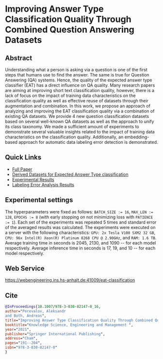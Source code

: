 # Improving Answer Type Classification Quality Through Combined Question Answering Datasets

## Abstract

Understanding what a person is asking via a question is one of the first steps that humans use to find the answer. 
The same is true for Question Answering (QA) systems. 
Hence, the quality of the expected answer type classifier (EAT) has a direct influence on QA quality. 
Many research papers are aiming at improving short text classification quality, however, there is a lack of focus on the impact of training data characteristics on the classification quality as well as effective reuse of datasets through their augmentation and combination.
In this work, we propose an approach of analyzing and improving the EAT classification quality via a combination of existing QA datasets. 
We provide 4 new question classification datasets based on several well-known QA datasets as well as the approach to unify its class taxonomy.
We made a sufficient amount of experiments to demonstrate several valuable insights related to the impact of training data characteristics on the classification quality.
Additionally, an embedding-based approach for automatic data labeling error detection is demonstrated.

## Quick Links

* [Full Paper](https://www.researchgate.net/profile/Aleksandr-Perevalov/publication/353753612_Improving_Answer_Type_Classification_Quality_Through_Combined_Question_Answering_Datasets/links/62a99749c660ab61f87e1f8c/Improving-Answer-Type-Classification-Quality-Through-Combined-Question-Answering-Datasets.pdf)
* [Derived Datasets for Expected Answer Type classification](https://github.com/Perevalov/eat_classification_ksem2021/tree/main/data/UnifiedSubclassDBpedia)
* [Experimental Results](https://github.com/Perevalov/eat_classification_ksem2021/tree/main/data/experimental_results)
* [Labeling Error Analysis Results](https://github.com/Perevalov/eat_classification_ksem2021/tree/main/data/error_analysis)

## Experimental settings

The hyperparameters were fixed as follows: `BATCH_SIZE := 16`, `MAX_LEN := 128`, `EPOCHS := 8` (with early stopping on not minimizing loss with `PATIENCE := 1`). 
Each set of the experiments was repeated 5 times and standard error of the averaged results was calculated. 
The experiments were executed on a server with the following characteristics: `GPU: 2x Tesla V100 SXM2 32 GB`, `CPU: 96x Intel(R) Xeon(R) Platinum 8268 CPU @ 2.90GHz`, and `RAM: 1.6 TB`. 
Average training time in seconds is 2045, 2130, and 1090 -- for each model respectively. 
Average inference time in seconds is 17, 19, and 10 -- for each model respectively.

## Web Service

https://webengineering.ins.hs-anhalt.de:41009/eat-classification

## Cite

```bibtex
@InProceedings{10.1007/978-3-030-82147-0_16,
author="Perevalov, Aleksandr
and Both, Andreas",
title="Improving Answer Type Classification Quality Through Combined Question Answering Datasets",
booktitle="Knowledge Science, Engineering and Management ",
year="2021",
publisher="Springer International Publishing",
address="Cham",
pages="191--204",
isbn="978-3-030-82147-0"
}
```
